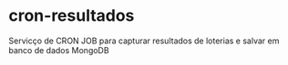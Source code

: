 # cron-resultados
Servicço de CRON JOB para capturar resultados de loterias e salvar em banco de dados MongoDB
